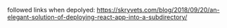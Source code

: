 followed links when depolyed: https://skryvets.com/blog/2018/09/20/an-elegant-solution-of-deploying-react-app-into-a-subdirectory/